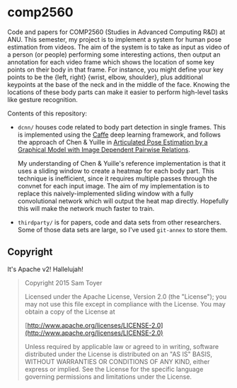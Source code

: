 # comp2560

Code and papers for COMP2560 (Studies in Advanced Computing R&D) at ANU. This
semester, my project is to implement a system for human pose estimation from
videos. The aim of the system is to take as input as video of a person (or
people) performing some interesting actions, then output an annotation for each
video frame which shows the location of some key points on their body in that
frame. For instance, you might define your key points to be the {left, right}
{wrist, elbow, shoulder}, plus additional keypoints at the base of the neck and
in the middle of the face. Knowing the locations of these body parts can make it
easier to perform high-level tasks like gesture recognition.

Contents of this repository:

- `dcnn/` houses code related to body part detection in single frames. This is
  implemented using the [Caffe](http://caffe.berkeleyvision.org/) deep learning
  framework, and follows the approach of Chen & Yuille in [Articulated Pose
  Estimation by a Graphical Model with Image Dependent Pairwise
  Relations](http://www.stat.ucla.edu/~xianjie.chen/projects/pose_estimation/pose_estimation.html).

  My understanding of Chen & Yuille's reference implementation is that it uses a
  sliding window to create a heatmap for each body part. This technique is
  inefficient, since it requires multiple passes through the convnet for each
  input image. The aim of my implementation is to replace this
  naively-implemented sliding window with a fully convolutional network which
  will output the heat map directly. Hopefully this will make the network much
  faster to train.
- `thirdparty/` is for papers, code and data sets from other researchers. Some
  of those data sets are large, so I've used `git-annex` to store them.

## Copyright

It's Apache v2! Hallelujah!

> Copyright 2015 Sam Toyer
>
> Licensed under the Apache License, Version 2.0 (the "License");
> you may not use this file except in compliance with the License.
> You may obtain a copy of the License at
>
> [http://www.apache.org/licenses/LICENSE-2.0](http://www.apache.org/licenses/LICENSE-2.0)
>
> Unless required by applicable law or agreed to in writing, software
> distributed under the License is distributed on an "AS IS" BASIS,
> WITHOUT WARRANTIES OR CONDITIONS OF ANY KIND, either express or implied.
> See the License for the specific language governing permissions and
> limitations under the License.

